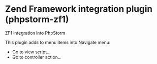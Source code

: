 Zend Framework integration plugin (phpstorm-zf1)
================================================

ZF1 integration into PhpStorm

This plugin adds to menu items into Navigate menu:
* Go to view script...
* Go to controller action...
